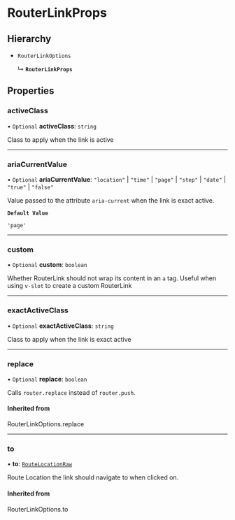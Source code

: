 # RouterLinkProps

## Hierarchy

- `RouterLinkOptions`

  ↳ **`RouterLinkProps`**

## Properties

### activeClass

• `Optional` **activeClass**: `string`

Class to apply when the link is active

___

### ariaCurrentValue

• `Optional` **ariaCurrentValue**: ``"location"`` \| ``"time"`` \| ``"page"`` \| ``"step"`` \| ``"date"`` \| ``"true"`` \| ``"false"``

Value passed to the attribute `aria-current` when the link is exact active.

**`Default Value`**

`'page'`

___

### custom

• `Optional` **custom**: `boolean`

Whether RouterLink should not wrap its content in an `a` tag. Useful when
using `v-slot` to create a custom RouterLink

___

### exactActiveClass

• `Optional` **exactActiveClass**: `string`

Class to apply when the link is exact active

___

### replace

• `Optional` **replace**: `boolean`

Calls `router.replace` instead of `router.push`.

#### Inherited from

RouterLinkOptions.replace

___

### to

• **to**: [`RouteLocationRaw`](../index.md#routelocationraw)

Route Location the link should navigate to when clicked on.

#### Inherited from

RouterLinkOptions.to

